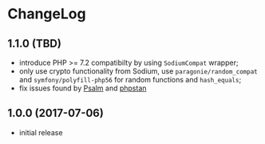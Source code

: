 # ChangeLog

## 1.1.0 (TBD)
- introduce PHP >= 7.2 compatibilty by using `SodiumCompat` wrapper;
- only use crypto functionality from Sodium, use `paragonie/random_compat` and 
  `symfony/polyfill-php56` for random functions and `hash_equals`;
- fix issues found by [Psalm](https://getpsalm.org/) and 
  [phpstan](https://github.com/phpstan/phpstan)

## 1.0.0 (2017-07-06)
- initial release
